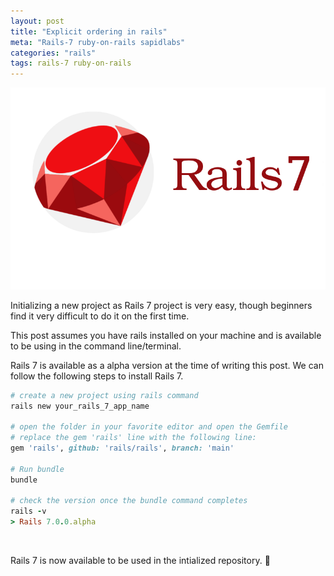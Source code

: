 ```yaml
---
layout: post
title: "Explicit ordering in rails"
meta: "Rails-7 ruby-on-rails sapidlabs"
categories: "rails"
tags: rails-7 ruby-on-rails
---
```


<img src="/assets/images/shared/rails-7.png" alt="default-enum-in-rails">

Initializing a new project as Rails 7 project is very easy, though beginners find it very difficult to do it on the first time. 

This post assumes you have rails installed on your machine and is available to be using in the command line/terminal.

Rails 7 is available as a alpha version at the time of writing this post. We can follow the following steps to install Rails 7.

```ruby
# create a new project using rails command 
rails new your_rails_7_app_name

# open the folder in your favorite editor and open the Gemfile
# replace the gem 'rails' line with the following line:
gem 'rails', github: 'rails/rails', branch: 'main'

# Run bundle
bundle

# check the version once the bundle command completes
rails -v
> Rails 7.0.0.alpha
```
<br/>

Rails 7 is now available to be used in the intialized repository. 🥳
